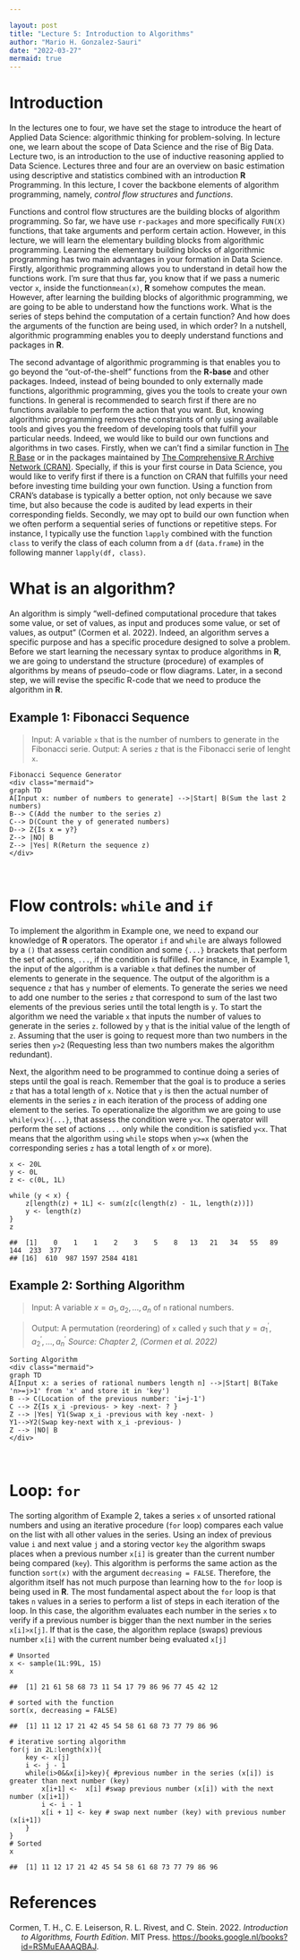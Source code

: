 ```yaml
---

layout: post
title: "Lecture 5: Introduction to Algorithms"
author: "Mario H. Gonzalez-Sauri"
date: "2022-03-27"
mermaid: true
---
```



# Introduction

In the lectures one to four, we have set the stage to introduce the
heart of Applied Data Science: algorithmic thinking for problem-solving.
In lecture one, we learn about the scope of Data Science and the rise of
Big Data. Lecture two, is an introduction to the use of inductive
reasoning applied to Data Science. Lectures three and four are an
overview on basic estimation using descriptive and statistics combined
with an introduction **R** Programming. In this lecture, I cover the
backbone elements of algorithm programming, namely, *control flow
structures* and *functions*.

Functions and control flow structures are the building blocks of
algorithm programming. So far, we have use `r-packages` and more
specifically `FUN(X)` functions, that take arguments and perform certain
action. However, in this lecture, we will learn the elementary building
blocks from algorithmic programming. Learning the elementary building
blocks of algorithmic programming has two main advantages in your
formation in Data Science. Firstly, algorithmic programming allows you
to understand in detail how the functions work. I’m sure that thus far,
you know that if we pass a numeric vector `x`, inside the
function`mean(x)`, **R** somehow computes the mean. However, after
learning the building blocks of algorithmic programming, we are going to
be able to understand how the functions work. What is the series of
steps behind the computation of a certain function? And how does the
arguments of the function are being used, in which order? In a nutshell,
algorithmic programming enables you to deeply understand functions and
packages in **R**.

The second advantage of algorithmic programming is that enables you to
go beyond the “out-of-the-shelf” functions from the **R-base** and other
packages. Indeed, instead of being bounded to only externally made functions, 
algorithmic programming, gives you the
tools to create your own functions. In general is recommended to search
first if there are no functions available to perform the action that you
want. But, knowing algorithmic programming removes the constraints of
only using available tools and gives you the freedom of developing tools
that fulfill your particular needs. Indeed, we would like to build our
own functions and algorithms in two cases. Firstly, when we can’t find a
similar function in [The R
Base](https://stat.ethz.ch/R-manual/R-devel/library/base/html/00Index.html)
or in the packages maintained by [The Comprehensive R Archive Network
(CRAN)](https://cran.r-project.org/web/packages/available_packages_by_name.html).
Specially, if this is your first course in Data Science, you would like
to verify first if there is a function on CRAN that fulfills your need
before investing time building your own function. Using a function from
CRAN’s database is typically a better option, not only because we save
time, but also because the code is audited by lead experts in their
corresponding fields. Secondly, we may opt to build our own function
when we often perform a sequential series of functions or repetitive
steps. For instance, I typically use the function `lapply` combined with
the function `class` to verify the class of each column from a `df`
(`data.frame`) in the following manner `lapply(df, class)`.

# What is an algorithm?

An algorithm is simply “well-defined computational procedure that takes
some value, or set of values, as input and produces some value, or set
of values, as output” (Cormen et al. 2022). Indeed, an algorithm serves
a specific purpose and has a specific procedure designed to solve a
problem. Before we start learning the necessary syntax to produce
algorithms in **R**, we are going to understand the structure
(procedure) of examples of algorithms by means of pseudo-code or flow
diagrams. Later, in a second step, we will revise the specific R-code
that we need to produce the algorithm in **R**.

## Example 1: Fibonacci Sequence

> Input: A variable `x` that is the number of numbers to generate in the Fibonacci serie.
> Output: A series `z` that is the Fibonacci serie of lenght `x`.



<!-- [![](https://mermaid.ink/img/pako:eNpdkEFrwzAMhf-K0CmF9rJjYB1tskMvGzS7rMsOXqy0gdhObRkakvz32W0CYzpJz5_fExqwMpIwxbMV3QU-8lJDqN3XQXee4ZaC9uqHLJh67hywgTNpsoLpGzab7ViwsDzCPim8Ar4QtMIxPC0fVg_PfUAhS3ZS3pnZN5jFyZFtaCGzSOZJZrzm-2sf45dM-c83j_RpODi4wXP_Mj3UU1THt_ewFvxVPsmNcEyOxN7qOfrqSVe0ghnENSqySjQy3GWIWokBVFRiGlpJtfAtl1jqKaC-k2GpV9mwsZjWonW0RuHZFL2uMGXraYHyRoQzq5mafgEpe3o8)](https://mermaid-js.github.io/mermaid-live-editor/edit#pako:eNpdkEFrwzAMhf-K0CmF9rJjYB1tskMvGzS7rMsOXqy0gdhObRkakvz32W0CYzpJz5_fExqwMpIwxbMV3QU-8lJDqN3XQXee4ZaC9uqHLJh67hywgTNpsoLpGzab7ViwsDzCPim8Ar4QtMIxPC0fVg_PfUAhS3ZS3pnZN5jFyZFtaCGzSOZJZrzm-2sf45dM-c83j_RpODi4wXP_Mj3UU1THt_ewFvxVPsmNcEyOxN7qOfrqSVe0ghnENSqySjQy3GWIWokBVFRiGlpJtfAtl1jqKaC-k2GpV9mwsZjWonW0RuHZFL2uMGXraYHyRoQzq5mafgEpe3o8) -->

<div>

<script src="https://cdn.jsdelivr.net/npm/mermaid/dist/mermaid.min.js"></script>

    Fibonacci Sequence Generator
    <div class="mermaid">
    graph TD
    A[Input x: number of numbers to generate] -->|Start| B(Sum the last 2 numbers)
    B--> C(Add the number to the series z)
    C--> D(Count the y of generated numbers)
    D--> Z{Is x = y?}
    Z--> |NO| B
    Z--> |Yes| R(Return the sequence z)    
    </div>
</div>
<br>

# Flow controls: `while` and `if` 


To implement the algorithm in Example one, we need to expand our
knowledge of **R** operators. The operator `if` and `while` are always
followed by a `()` that assess certain condition and some `{...}`
brackets that perform the set of actions, `...`, if the condition is
fulfilled. For instance, in Example 1, the input of the algorithm is a
variable `x` that defines the number of elements to generate in the
sequence. The output of the algorithm is a sequence `z` that has `y`
number of elements. To generate the series we need to add one number to
the series `z` that correspond to sum of the last two elements of the
previous series until the total length is `y`. To start the algorithm we
need the variable `x` that inputs the number of values to generate in
the series `z`. followed by `y` that is the initial value of the length
of `z`. Assuming that the user is going to request more than two numbers
in the series then `y>2` (Requesting less than two numbers makes the
algorithm redundant).

Next, the algorithm need to be programmed to continue doing a series of
steps until the goal is reach. Remember that the goal is to produce a
series `z` that has a total length of `x`. Notice that `y` is then the
actual number of elements in the series `z` in each iteration of the
process of adding one element to the series. To operationalize the
algorithm we are going to use `while(y<x){...}`, that assess the
condition were `y<x`. The operator will perform the set of actions `...`
only while the condition is satisfied `y<x`. That means that the
algorithm using `while` stops when `y>=x` (when the corresponding series
`z` has a total length of `x` or more).



``` 
x <- 20L
y <- 0L
z <- c(0L, 1L)

while (y < x) {
    z[length(z) + 1L] <- sum(z[c(length(z) - 1L, length(z))])
    y <- length(z)
}
z
```
    ##  [1]    0    1    1    2    3    5    8   13   21   34   55   89  144  233  377
    ## [16]  610  987 1597 2584 4181

## Example 2: Sorthing Algorithm

> Input: A variable
> *x* = *a*<sub>1</sub>, *a*<sub>2</sub>, …, *a*<sub>*n*</sub> of `n`
> rational numbers.

> Output: A permutation (reordering) of `x` called `y` such that
> *y* = *a*<sub>1</sub><sup>′</sup>, *a*<sub>2</sub><sup>′</sup>, …, *a*<sub>*n*</sub><sup>′</sup>
> *Source: Chapter 2, (Cormen et al. 2022)*

<!-- [![](https://mermaid.ink/img/pako:eNpdkc1uwjAQhF9l5EtAIof0GIlULfSAVLUHuISmqlyyAUNiR_4pQYR3r5OAVGofbO9-s6Ndn9lG5cRiBr-2mtc7rOaZ7F5PHwtZO4smBochLQiqgOZWKMlLSFd9kzYoSW7tDvITYZi0S8u1bfE8WvEDIZDJdJ9EAQqtKgRNAC5zGKs0QVgIieBAp2A8GD53FTAbvapNb9LZ2R2h1vQjlLk6xgjEdB9GN9WsV63PC4PmSyAcaGdCJPDFEUpqbIhHXAZ-3fNtSqZFGo2WR17fC3EUvp8_0qtRGnlh-jAofLrPDvA_4_Gd09u7n0cmu91FbyebsIp0xUXup3_uYhnz3VaUsdhfcyq4K23GMnnxqKtzbuklF352LC54aWjCuLNqeZIbFlvt6AbNBfcfWV2pyy-iLJg9)](https://mermaid.live/edit#pako:eNpdkc1uwjAQhF9l5EtAIof0GIlULfSAVLUHuISmqlyyAUNiR_4pQYR3r5OAVGofbO9-s6Ndn9lG5cRiBr-2mtc7rOaZ7F5PHwtZO4smBochLQiqgOZWKMlLSFd9kzYoSW7tDvITYZi0S8u1bfE8WvEDIZDJdJ9EAQqtKgRNAC5zGKs0QVgIieBAp2A8GD53FTAbvapNb9LZ2R2h1vQjlLk6xgjEdB9GN9WsV63PC4PmSyAcaGdCJPDFEUpqbIhHXAZ-3fNtSqZFGo2WR17fC3EUvp8_0qtRGnlh-jAofLrPDvA_4_Gd09u7n0cmu91FbyebsIp0xUXup3_uYhnz3VaUsdhfcyq4K23GMnnxqKtzbuklF352LC54aWjCuLNqeZIbFlvt6AbNBfcfWV2pyy-iLJg9) -->

<div>

<script src="https://cdn.jsdelivr.net/npm/mermaid/dist/mermaid.min.js"></script>

    Sorting Algorithm
    <div class="mermaid">
    graph TD
    A[Input x: a series of rational numbers length n] -->|Start| B(Take 'n>=j>1' from 'x' and store it in 'key')
    B --> C(Location of the previous number: 'i=j-1')
    C --> Z{Is x_i -previous- > key -next- ? }
    Z --> |Yes| Y1(Swap x_i -previous with key -next- )
    Y1-->Y2(Swap key-next with x_i -previous- )
    Z --> |NO| B
    </div>
</div>
<br>

# Loop: `for` 

The sorting algorithm of Example 2, takes a series `x` of unsorted
rational numbers and using an iterative procedure (`for` loop) compares
each value on the list with all other values in the series. Using an
index of previous value `i` and next value `j` and a storing vector
`key` the algorithm swaps places when a previous number `x[i]` is
greater than the current number being compared (`key`). This algorithm
is performs the same action as the function `sort(x)` with the argument
`decreasing = FALSE`. Therefore, the algorithm itself has not much
purpose than learning how to the `for` loop is being used in **R**. The
most fundamental aspect about the `for` loop is that takes `n` values in
a series to perform a list of steps in each iteration of the loop. In
this case, the algorithm evaluates each number in the series `x` to
verify if a previous number is bigger than the next number in the series
`x[i]>x[j]`. If that is the case, the algorithm replace (swaps) previous
number `x[i]` with the current number being evaluated `x[j]`

``` 
# Unsorted
x <- sample(1L:99L, 15)
x
```

    ##  [1] 21 61 58 68 73 11 54 17 79 86 96 77 45 42 12

``` 
# sorted with the function
sort(x, decreasing = FALSE)
```

    ##  [1] 11 12 17 21 42 45 54 58 61 68 73 77 79 86 96

``` 
# iterative sorting algorithm
for(j in 2L:length(x)){
    key <- x[j]
    i <- j - 1
    while(i>0&&x[i]>key){ #previous number in the series (x[i]) is greater than next number (key)
        x[i+1] <-  x[i] #swap previous number (x[i]) with the next number (x[i+1])
        i <- i - 1 
        x[i + 1] <- key # swap next number (key) with previous number (x[i+1])
    }
}
# Sorted
x
```

    ##  [1] 11 12 17 21 42 45 54 58 61 68 73 77 79 86 96

# References

<div id="refs" class="references csl-bib-body hanging-indent">

<div id="ref-cormen2022introduction" class="csl-entry">

Cormen, T. H., C. E. Leiserson, R. L. Rivest, and C. Stein. 2022.
*Introduction to Algorithms, Fourth Edition*. MIT Press.
<https://books.google.nl/books?id=RSMuEAAAQBAJ>.

</div>

</div>